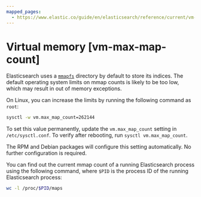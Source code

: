```yaml
---
mapped_pages:
  - https://www.elastic.co/guide/en/elasticsearch/reference/current/vm-max-map-count.html
---
```


# Virtual memory [vm-max-map-count]

Elasticsearch uses a [`mmapfs`](elasticsearch://docs/reference/elasticsearch/index-settings/store.md#mmapfs) directory by default to store its indices. The default operating system limits on mmap counts is likely to be too low, which may result in out of memory exceptions.

On Linux, you can increase the limits by running the following command as `root`:

```sh
sysctl -w vm.max_map_count=262144
```

To set this value permanently, update the `vm.max_map_count` setting in `/etc/sysctl.conf`. To verify after rebooting, run `sysctl vm.max_map_count`.

The RPM and Debian packages will configure this setting automatically. No further configuration is required.

You can find out the current mmap count of a running Elasticsearch process using the following command, where `$PID` is the process ID of the running Elasticsearch process:

```sh
wc -l /proc/$PID/maps
```

